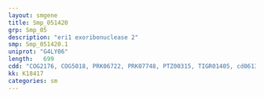 ```yaml
---
layout: smgene
title: Smp_051420
grp: Smp_05
description: "eri1 exoribonuclease 2"
smp: Smp_051420.1
uniprot: "G4LY06"
length:   699
cdd: "COG2176, COG5018, PRK06722, PRK07748, PTZ00315, TIGR01405, cd06133, cl10012, pfam00929, smart00479"
kk: K18417
categories: sm
---
```

